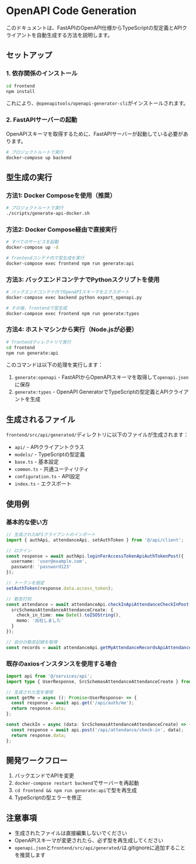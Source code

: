 # OpenAPI Code Generation

このドキュメントは、FastAPIのOpenAPI仕様からTypeScriptの型定義とAPIクライアントを自動生成する方法を説明します。

## セットアップ

### 1. 依存関係のインストール

```bash
cd frontend
npm install
```

これにより、`@openapitools/openapi-generator-cli`がインストールされます。

### 2. FastAPIサーバーの起動

OpenAPIスキーマを取得するために、FastAPIサーバーが起動している必要があります。

```bash
# プロジェクトルートで実行
docker-compose up backend
```

## 型生成の実行

### 方法1: Docker Composeを使用（推奨）

```bash
# プロジェクトルートで実行
./scripts/generate-api-docker.sh
```

### 方法2: Docker Compose経由で直接実行

```bash
# すべてのサービスを起動
docker-compose up -d

# frontendコンテナ内で型生成を実行
docker-compose exec frontend npm run generate:api
```

### 方法3: バックエンドコンテナでPythonスクリプトを使用

```bash
# バックエンドコンテナ内でOpenAPIスキーマをエクスポート
docker-compose exec backend python export_openapi.py

# その後、frontendで型生成
docker-compose exec frontend npm run generate:types
```

### 方法4: ホストマシンから実行（Node.jsが必要）

```bash
# frontendディレクトリで実行
cd frontend
npm run generate:api
```

このコマンドは以下の処理を実行します：
1. `generate:openapi` - FastAPIからOpenAPIスキーマを取得して`openapi.json`に保存
2. `generate:types` - OpenAPI GeneratorでTypeScriptの型定義とAPIクライアントを生成

## 生成されるファイル

`frontend/src/api/generated/`ディレクトリに以下のファイルが生成されます：

- `api/` - APIクライアントクラス
- `models/` - TypeScriptの型定義
- `base.ts` - 基本設定
- `common.ts` - 共通ユーティリティ
- `configuration.ts` - API設定
- `index.ts` - エクスポート

## 使用例

### 基本的な使い方

```typescript
// 生成されたAPIクライアントのインポート
import { authApi, attendanceApi, setAuthToken } from '@/api/client';

// ログイン
const response = await authApi.loginForAccessTokenApiAuthTokenPost({
  username: 'user@example.com',
  password: 'password123'
});

// トークンを設定
setAuthToken(response.data.access_token);

// 勤怠打刻
const attendance = await attendanceApi.checkInApiAttendanceCheckInPost({
  srcSchemasAttendanceAttendanceCreate: {
    check_in_time: new Date().toISOString(),
    memo: '出社しました'
  }
});

// 自分の勤怠記録を取得
const records = await attendanceApi.getMyAttendanceRecordsApiAttendanceMyRecordsGet();
```

### 既存のaxiosインスタンスを使用する場合

```typescript
import api from '@/services/api';
import type { UserResponse, SrcSchemasAttendanceAttendanceCreate } from '@/api/generated';

// 生成された型を使用
const getMe = async (): Promise<UserResponse> => {
  const response = await api.get('/api/auth/me');
  return response.data;
};

const checkIn = async (data: SrcSchemasAttendanceAttendanceCreate) => {
  const response = await api.post('/api/attendance/check-in', data);
  return response.data;
};
```

## 開発ワークフロー

1. バックエンドでAPIを変更
2. `docker-compose restart backend`でサーバーを再起動
3. `cd frontend && npm run generate:api`で型を再生成
4. TypeScriptの型エラーを修正

## 注意事項

- 生成されたファイルは直接編集しないでください
- OpenAPIスキーマが変更されたら、必ず型を再生成してください
- `openapi.json`と`frontend/src/api/generated/`は.gitignoreに追加することを推奨します